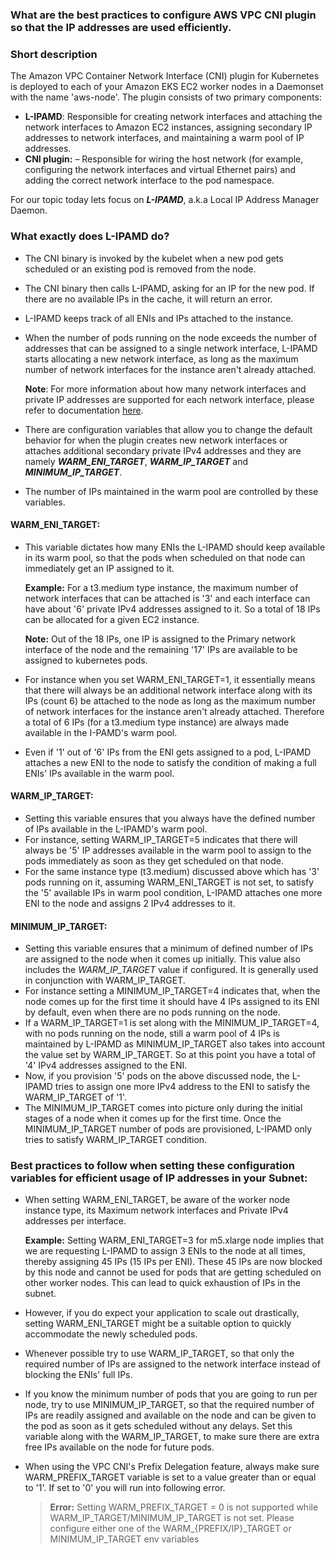 ### **What are the best practices to configure AWS VPC CNI plugin so that the IP addresses are used efficiently.**

### **Short description**

The Amazon VPC Container Network Interface (CNI) plugin for Kubernetes is deployed to each of your Amazon EKS EC2 worker nodes in a Daemonset with the name 'aws-node'. The plugin consists of two primary components: 
- **L-IPAMD**: Responsible for creating network interfaces and attaching the network interfaces to Amazon EC2 instances, assigning secondary IP addresses to network interfaces, and maintaining a warm pool of IP addresses. 
- **CNI plugin:** – Responsible for wiring the host network (for example, configuring the network interfaces and virtual Ethernet pairs) and adding the correct network interface to the pod namespace.

For our topic today lets focus on ***L-IPAMD***, a.k.a Local IP Address Manager Daemon.

### **What exactly does L-IPAMD do?**
- The CNI binary is invoked by the kubelet when a new pod gets scheduled or an existing pod is removed from the node.
- The CNI binary then calls L-IPAMD, asking for an IP for the new pod. If there are no available IPs in the cache, it will return an error.
- L-IPAMD keeps track of all ENIs and IPs attached to the instance.
- When the number of pods running on the node exceeds the number of addresses that can be assigned to a single network interface, L-IPAMD starts allocating a new network interface, as long as the maximum number of network interfaces for the instance aren't already attached. 

    **Note**: For more information about how many network interfaces and private IP addresses are supported for each network interface, please refer to documentation [here](https://docs.aws.amazon.com/AWSEC2/latest/UserGuide/using-eni.html#AvailableIpPerENI).

- There are configuration variables that allow you to change the default behavior for when the plugin creates new network interfaces or attaches additional secondary private IPv4 addresses and they are namely ***WARM_ENI_TARGET***, ***WARM_IP_TARGET*** and ***MINIMUM_IP_TARGET***.
- The number of IPs maintained in the warm pool are controlled by these variables.

#### **WARM_ENI_TARGET:** 
-  This variable dictates how many ENIs the L-IPAMD should keep available in its warm pool, so that the pods when scheduled on that node can immediately get an IP assigned to it.
   
    **Example:** For a t3.medium type instance, the maximum number of network interfaces that can be attached is '3' and each interface can have about '6' private IPv4 addresses assigned to it. So a total of 18 IPs can be allocated for a given EC2 instance. 
    
    **Note:** Out of the 18 IPs, one IP is assigned to the Primary network interface of the node and the remaining '17' IPs are available to be assigned to kubernetes pods.

- For instance when you set WARM_ENI_TARGET=1, it essentially means that there will always be an additional network interface along with its IPs (count 6) be attached to the node as long as the maximum number of network interfaces for the instance aren't already attached. Therefore a total of 6 IPs (for a t3.medium type instance) are always made available in the I-PAMD's warm pool.
- Even if '1' out of '6' IPs from the ENI gets assigned to a pod, L-IPAMD attaches a new ENI to the node to satisfy the condition of making a full ENIs' IPs available in the warm pool.

#### **WARM_IP_TARGET:** 
- Setting this variable ensures that you always have the defined number of IPs available in the L-IPAMD's warm pool.
- For instance, setting WARM_IP_TARGET=5 indicates that there will always be '5' IP addresses available in the warm pool to assign to the pods immediately as soon as they get scheduled on that node.
- For the same instance type (t3.medium) discussed above which has '3' pods running on it, assuming WARM_ENI_TARGET is not set, to satisfy the '5' available IPs in warm pool condition, L-IPAMD attaches one more ENI to the node and assigns 2 IPv4 addresses to it.

#### **MINIMUM_IP_TARGET:**
- Setting this variable ensures that a minimum of defined number of IPs are assigned to the node when it comes up initially. This value also includes the *WARM_IP_TARGET* value if configured. It is generally used in conjunction with WARM_IP_TARGET.
- For instance setting a MINIMUM_IP_TARGET=4 indicates that, when the node comes up for the first time it should have 4 IPs assigned to its ENI by default, even when there are no pods running on the node.
- If a WARM_IP_TARGET=1 is set along with the MINIMUM_IP_TARGET=4, with no pods running on the node, still a warm pool of 4 IPs is maintained by L-IPAMD as MINIMUM_IP_TARGET also takes into account the value set by WARM_IP_TARGET. So at this point you have a total of '4' IPv4 addresses assigned to the ENI.
- Now, if you provision '5' pods on the above discussed node, the L-IPAMD tries to assign one more IPv4 address to the ENI to satisfy the WARM_IP_TARGET of '1'.
- The MINIMUM_IP_TARGET comes into picture only during the initial stages of a node when it comes up for the first time. Once the MINIMUM_IP_TARGET number of pods are provisioned, L-IPAMD only tries to satisfy WARM_IP_TARGET condition. 

### Best practices to follow when setting these configuration variables for efficient usage of IP addresses in your Subnet:

- When setting WARM_ENI_TARGET, be aware of the worker node instance type, its Maximum network interfaces and Private IPv4 addresses per interface. 

    **Example:** Setting WARM_ENI_TARGET=3 for m5.xlarge node implies that we are requesting L-IPAMD to assign 3 ENIs to the node at all times, thereby assigning 45 IPs (15 IPs per ENI). These 45 IPs are now blocked by this node and cannot be used for pods that are getting scheduled on other worker nodes. This can lead to quick exhaustion of IPs in the subnet.

- However, if you do expect your application to scale out drastically, setting WARM_ENI_TARGET might be a suitable option to quickly accommodate the newly scheduled pods.

- Whenever possible try to use WARM_IP_TARGET, so that only the required number of IPs are assigned to the network interface instead of blocking the ENIs' full IPs.

- If you know the minimum number of pods that you are going to run per node, try to use MINIMUM_IP_TARGET, so that the required number of IPs are readily assigned and available on the node and can be given to the pod as soon as it gets scheduled without any delays. Set this variable along with the WARM_IP_TARGET, to make sure there are extra free IPs available on the node for future pods.

- When using the VPC CNI's Prefix Delegation feature, always make sure WARM_PREFIX_TARGET variable is set to a value greater than or equal to '1'. If set to '0' you will run into following error.

    > **Error:**
    Setting WARM_PREFIX_TARGET = 0 is not supported while WARM_IP_TARGET/MINIMUM_IP_TARGET is not set. Please configure either one of the WARM_{PREFIX/IP}_TARGET or MINIMUM_IP_TARGET env variables





